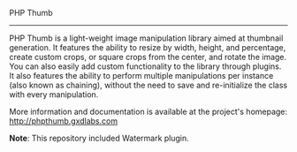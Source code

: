 PHP Thumb

----
PHP Thumb is a light-weight image manipulation library aimed at thumbnail generation. It features the ability to resize by width, height, and percentage, create custom crops, or square crops from the center, and rotate the image. You can also easily add custom functionality to the library through plugins. It also features the ability to perform multiple manipulations per instance (also known as chaining), without the need to save and re-initialize the class with every manipulation.

More information and documentation is available at the project's homepage: http://phpthumb.gxdlabs.com

**Note**: This repository included Watermark plugin.